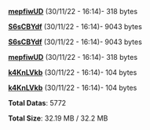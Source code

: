 [**mepfiwUD**](/data/mepfiwUD.txt) (30/11/22 - 16:14)- 318 bytes

[**S6sCBYdf**](/data/S6sCBYdf.txt) (30/11/22 - 16:14)- 9043 bytes

[**S6sCBYdf**](/data/S6sCBYdf.txt) (30/11/22 - 16:14)- 9043 bytes

[**mepfiwUD**](/data/mepfiwUD.txt) (30/11/22 - 16:14)- 318 bytes

[**k4KnLVkb**](/data/k4KnLVkb.txt) (30/11/22 - 16:14)- 104 bytes

[**k4KnLVkb**](/data/k4KnLVkb.txt) (30/11/22 - 16:14)- 104 bytes

**Total Datas**: 5772

**Total Size**: 32.19 MB / 32.2 MB